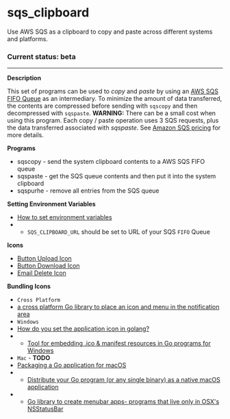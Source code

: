 # sqs_clipboard
Use AWS SQS as a clipboard to copy and paste across different systems and platforms.

### Current status: beta

___

**Description**

This set of programs can be used to *copy* and *paste* by using an [AWS SQS FIFO Queue](https://docs.aws.amazon.com/AWSSimpleQueueService/latest/SQSDeveloperGuide/FIFO-queues.html) as an intermediary. To minimize the amount of data transferred, the contents are compressed before sending with `sqscopy` and then decompressed with `sqspaste`.  **WARNING:** There can be a small cost when using this program.  Each copy / paste operation uses 3 SQS requests, plus the data transferred associated with *sqspaste*.  See [Amazon SQS pricing](https://aws.amazon.com/sqs/pricing/) for more details.

**Programs**

* sqscopy - send the system clipboard contents to a AWS SQS FIFO queue
* sqspaste - get the SQS queue contents and then put it into the system clipboard
* sqspurhe - remove all entries from the SQS queue

**Setting Environment Variables**

* [How to set environment variables](https://docs.aws.amazon.com/cli/latest/userguide/cli-configure-envvars.html#envvars-set)
* * `SQS_CLIPBOARD_URL` should be set to URL of your SQS `FIFO` Queue

**Icons**

* [Button Upload Icon](https://www.iconarchive.com/show/soft-scraps-icons-by-hopstarter/Button-Upload-icon.html)
* [Button Download Icon](https://www.iconarchive.com/show/soft-scraps-icons-by-hopstarter/Button-Download-icon.html)
* [Email Delete Icon](https://www.iconarchive.com/show/soft-scraps-icons-by-hopstarter/Email-Delete-icon.html)

**Bundling Icons**

* `Cross Platform`
* [a cross platform Go library to place an icon and menu in the notification area](https://github.com/getlantern/systray)
* `Windows`
* [How do you set the application icon in golang?](https://stackoverflow.com/questions/25602600/how-do-you-set-the-application-icon-in-golang)
* * [Tool for embedding .ico & manifest resources in Go programs for Windows](https://github.com/akavel/rsrc)
* `Mac` - **TODO**
* [Packaging a Go application for macOS](https://medium.com/@mattholt/packaging-a-go-application-for-macos-f7084b00f6b5)
* * [Distribute your Go program (or any single binary) as a native macOS application](https://gist.github.com/mholt/11008646c95d787c30806d3f24b2c844)
* * [Go library to create menubar apps- programs that live only in OSX's NSStatusBar](https://github.com/caseymrm/menuet)
